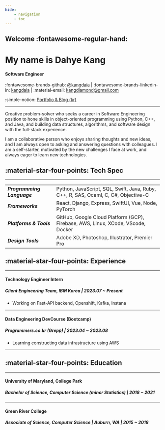 ```yaml
---
hide:
    - navigation
    - toc
---
```

##  <b>Welcome</b> :fontawesome-regular-hand:
# My name is <b>Dahye Kang</b>

#### Software Engineer

:fontawesome-brands-github: [@kangdaia](https://github.com/kangdaia) |
:fontawesome-brands-linkedin-in: [kangdaia](https://www.linkedin.com/in/kangdaia/) |
:material-email: kangdiamond@gmail.com

:simple-notion: [Portfolio & Blog (kr)](https://kangdaia.notion.site/f853ebc801b543c989f43d2cef2ee096?pvs=4)

---

Creative problem-solver who seeks a career in Software Engineering position to hone skills in object-oriented programming using
Python, C++, and Java, and building data structures, algorithms, and software design with the full-stack experience.

I am a collaborative person who enjoys sharing thoughts and new ideas, and I am always open to asking and answering questions with colleagues. I am a self-starter, motivated by the new challenges I face at work, and always eager to learn new technologies.


## :material-star-four-points: Tech Spec

---

|  |  |
| -- | -- |
| ***Programming Language*** | Python, JavaScript, SQL, Swift, Java, Ruby, C++, R, SAS, Ocaml, C, C#, Objective-C |
| ***Frameworks*** | React, Django, Express, SwiftUI, Vue, Node, PyTorch |
| ***Platforms & Tools*** | GitHub, Google Cloud Platform (GCP), Firebase, AWS, Linux, XCode, VScode, Docker |
| ***Design Tools*** | Adobe XD, Photoshop, Illustrator, Premier Pro |

## :material-star-four-points: Experience

---

#### Technology Engineer Intern

##### Client Engineering Team, IBM Korea | *2023.07 ~ Present*

- Working on Fast-API backend, Openshift, Kafka, Instana

---

#### Data Engineering DevCourse (Bootcamp)
##### Programmers.co.kr (Grepp) | *2023.04 ~ 2023.08*

- Learning constructing data infrastructure using AWS

---

## :material-star-four-points: Education
---
#### University of Maryland, College Park

##### Bachelor of Science, Computer Science (minor Statistics) | *2018 ~ 2021*
---
#### Green River College

##### Associate of Science, Computer Science | Auburn, WA | *2015 ~ 2018*


